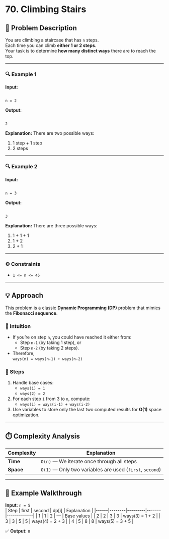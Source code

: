 # 70. Climbing Stairs

## 🧩 Problem Description

You are climbing a staircase that has `n` steps.  
Each time you can climb **either 1 or 2 steps**.  
Your task is to determine **how many distinct ways** there are to reach the top.

---

### 🔍 Example 1

**Input:**

```

n = 2

```

**Output:**

```

2

```

**Explanation:**
There are two possible ways:

1. 1 step + 1 step
2. 2 steps

---

### 🔍 Example 2

**Input:**

```

n = 3

```

**Output:**

```

3

```

**Explanation:**
There are three possible ways:

1. 1 + 1 + 1
2. 1 + 2
3. 2 + 1

---

### ⚙️ Constraints

- `1 <= n <= 45`

---

## 💡 Approach

This problem is a classic **Dynamic Programming (DP)** problem that mimics the **Fibonacci sequence**.

### 🧠 Intuition

- If you’re on step `n`, you could have reached it either from:
  - Step `n-1` (by taking 1 step), or
  - Step `n-2` (by taking 2 steps).
- Therefore,  
  `ways(n) = ways(n-1) + ways(n-2)`

### 🧱 Steps

1. Handle base cases:
   - `ways(1) = 1`
   - `ways(2) = 2`
2. For each step `i` from 3 to `n`, compute:
   - `ways(i) = ways(i-1) + ways(i-2)`
3. Use variables to store only the last two computed results for **O(1)** space optimization.

---

## ⏱️ Complexity Analysis

| Complexity | Explanation                                              |
| ---------- | -------------------------------------------------------- |
| **Time**   | `O(n)` — We iterate once through all steps               |
| **Space**  | `O(1)` — Only two variables are used (`first`, `second`) |

---

## 🧮 Example Walkthrough

**Input:** `n = 5`  
| Step | first | second | dp[i] | Explanation |
|------|--------|---------|-------|-------------|
| 1 | 1 | 2 | — | Base values |
| 2 | 2 | 3 | 3 | ways(3) = 1 + 2 |
| 3 | 3 | 5 | 5 | ways(4) = 2 + 3 |
| 4 | 5 | 8 | 8 | ways(5) = 3 + 5 |

✅ **Output:** `8`
